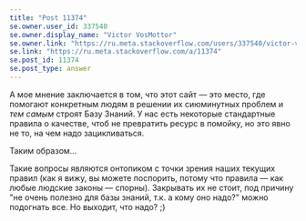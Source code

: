 ```yaml
---
title: "Post 11374"
se.owner.user_id: 337540
se.owner.display_name: "Victor VosMottor"
se.owner.link: "https://ru.meta.stackoverflow.com/users/337540/victor-vosmottor"
se.link: "https://ru.meta.stackoverflow.com/a/11374"
se.post_id: 11374
se.post_type: answer
---
```

<p>А мое мнение заключается в том, что этот сайт — это место, где помогают конкретным людям в решении их сиюминутных проблем и <em>тем самым</em> строят Базу Знаний. У нас есть некоторые стандартные правила о качестве, чтоб не превратить ресурс в помойку, но это явно не то, на чем надо зацикливаться.</p>
<p>Таким образом...</p>
<p>Такие вопросы являются онтопиком с точки зрения наших текущих правил (как я вижу, вы  можете поспорить, потому что правила — как любые людские законы — спорны). Закрывать их не стоит, под причину &quot;не очень полезно для базы знаний, т.к. а кому оно надо?&quot; можно подогнать все. Но выходит, что надо? ;)</p>
